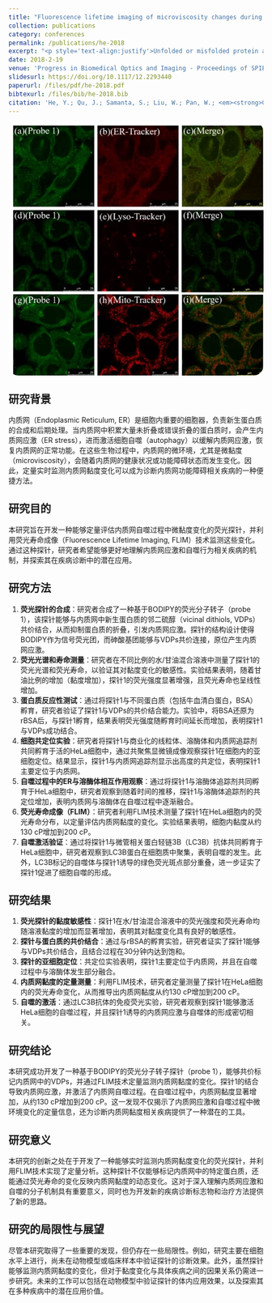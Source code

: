 ```yaml
---
title: "Fluorescence lifetime imaging of microviscosity changes during ER autophagy in live cells"
collection: publications
category: conferences
permalink: /publications/he-2018
excerpt: "<p style='text-align:justify'>Unfolded or misfolded protein accumulation inside Endoplasmic Reticulum (ER) will cause ER stress and subsequently will activate cellular autophagy to release ER stress, which would ultimately result in microviscosity changes. However, even though, it is highly significant to gain a quantitative assessment of microviscosity changes during ER autophagy to study ER stress and autophagy behaviors related diseases, it has rarely been reported yet. In this work, we have reported a BODIPY based fluorescent molecular rotor that can covalently bind with vicinal dithiols containing nascent proteins in ER and hence can result in ER stress through the inhibition of the folding of nascent proteins. The change in local viscosity, caused by the release of the stress in cells through autophagy, was quantified by the probe using fluorescence lifetime imaging. This work basically demonstrates the possibility of introducing synthetic chemical probe as a promising tool to diagnose ER-viscosity-related diseases.</p><img src='/images/GA/he-2018.jpg' style='width: 400px; border-radius: 20px; display: block; margin: 0 auto;'>"
date: 2018-2-19
venue: 'Progress in Biomedical Optics and Imaging - Proceedings of SPIE'
slidesurl: https://doi.org/10.1117/12.2293440
paperurl: /files/pdf/he-2018.pdf
bibtexurl: /files/bib/he-2018.bib
citation: 'He, Y.; Qu, J.; Samanta, S.; Liu, W.; Pan, W.; <em><strong>Gong, W.</strong></em>; Yang, Z. Fluorescence Lifetime Imaging of Microviscosity Changes during ER Autophagy in Live Cells. In <em>Biophotonics and Immune Responses XIII</em>; Chen, W. R., Ed.; SPIE: San Francisco, United States, 2018; p 26. https://doi.org/10.1117/12.2293440.'
---
```



<img src='/images/GA/he-2018.jpg' style='border-radius: 20px; display: block; margin: 0 auto;'>


## 研究背景
内质网（Endoplasmic Reticulum, ER）是细胞内重要的细胞器，负责新生蛋白质的合成和后期处理。当内质网中积累大量未折叠或错误折叠的蛋白质时，会产生内质网应激（ER stress），进而激活细胞自噬（autophagy）以缓解内质网应激，恢复内质网的正常功能。在这些生物过程中，内质网的微环境，尤其是微黏度（microviscosity），会随着内质网的健康状况或功能障碍状态而发生变化。因此，定量实时监测内质网黏度变化可以成为诊断内质网功能障碍相关疾病的一种便捷方法。

## 研究目的
本研究旨在开发一种能够定量评估内质网自噬过程中微黏度变化的荧光探针，并利用荧光寿命成像（Fluorescence Lifetime Imaging, FLIM）技术监测这些变化。通过这种探针，研究者希望能够更好地理解内质网应激和自噬行为相关疾病的机制，并探索其在疾病诊断中的潜在应用。

## 研究方法
1. **荧光探针的合成**：研究者合成了一种基于BODIPY的荧光分子转子（probe 1），该探针能够与内质网中新生蛋白质的邻二硫醇（vicinal dithiols, VDPs）共价结合，从而抑制蛋白质的折叠，引发内质网应激。探针的结构设计使得BODIPY作为信号荧光团，而砷酸基团能够与VDPs共价连接，原位产生内质网应激。
2. **荧光光谱和寿命测量**：研究者在不同比例的水/甘油混合溶液中测量了探针1的荧光光谱和荧光寿命，以验证其对黏度变化的敏感性。实验结果表明，随着甘油比例的增加（黏度增加），探针1的荧光强度显著增强，且荧光寿命也呈线性增加。
3. **蛋白质反应性测试**：通过将探针1与不同蛋白质（包括牛血清白蛋白，BSA）孵育，研究者验证了探针1与VDPs的共价结合能力。实验中，将BSA还原为rBSA后，与探针1孵育，结果表明荧光强度随孵育时间延长而增加，表明探针1与VDPs成功结合。
4. **细胞共定位实验**：研究者将探针1与商业化的线粒体、溶酶体和内质网追踪剂共同孵育于活的HeLa细胞中，通过共聚焦显微镜成像观察探针1在细胞内的亚细胞定位。结果显示，探针1与内质网追踪剂显示出高度的共定位，表明探针1主要定位于内质网。
5. **自噬过程中的ER与溶酶体相互作用观察**：通过将探针1与溶酶体追踪剂共同孵育于HeLa细胞中，研究者观察到随着时间的推移，探针1与溶酶体追踪剂的共定位增加，表明内质网与溶酶体在自噬过程中逐渐融合。
6. **荧光寿命成像（FLIM）**：研究者利用FLIM技术测量了探针1在HeLa细胞内的荧光寿命分布，以定量评估内质网黏度的变化。实验结果表明，细胞内黏度从约130 cP增加到200 cP。
7. **自噬激活验证**：通过将探针1与微管相关蛋白轻链3B（LC3B）抗体共同孵育于HeLa细胞中，研究者观察到LC3B蛋白在细胞质中聚集，表明自噬的发生。此外，LC3B标记的自噬体与探针1诱导的绿色荧光斑点部分重叠，进一步证实了探针1促进了细胞自噬的形成。

## 研究结果
1. **荧光探针的黏度敏感性**：探针1在水/甘油混合溶液中的荧光强度和荧光寿命均随溶液黏度的增加而显著增加，表明其对黏度变化具有良好的敏感性。
2. **探针与蛋白质的共价结合**：通过与rBSA的孵育实验，研究者证实了探针1能够与VDPs共价结合，且结合过程在30分钟内达到饱和。
3. **探针的亚细胞定位**：共定位实验表明，探针1主要定位于内质网，并且在自噬过程中与溶酶体发生部分融合。
4. **内质网黏度的定量测量**：利用FLIM技术，研究者定量测量了探针1在HeLa细胞内的荧光寿命变化，从而推导出内质网黏度从约130 cP增加到200 cP。
5. **自噬的激活**：通过LC3B抗体的免疫荧光实验，研究者观察到探针1能够激活HeLa细胞的自噬过程，并且探针1诱导的内质网应激与自噬体的形成密切相关。

## 研究结论
本研究成功开发了一种基于BODIPY的荧光分子转子探针（probe 1），能够共价标记内质网中的VDPs，并通过FLIM技术定量监测内质网黏度的变化。探针1的结合导致内质网应激，并激活了内质网自噬过程。在自噬过程中，内质网黏度显著增加，从约130 cP增加到200 cP。这一发现不仅揭示了内质网应激和自噬过程中微环境变化的定量信息，还为诊断内质网黏度相关疾病提供了一种潜在的工具。

## 研究意义
本研究的创新之处在于开发了一种能够实时监测内质网黏度变化的荧光探针，并利用FLIM技术实现了定量分析。这种探针不仅能够标记内质网中的特定蛋白质，还能通过荧光寿命的变化反映内质网黏度的动态变化。这对于深入理解内质网应激和自噬的分子机制具有重要意义，同时也为开发新的疾病诊断标志物和治疗方法提供了新的思路。

## 研究的局限性与展望
尽管本研究取得了一些重要的发现，但仍存在一些局限性。例如，研究主要在细胞水平上进行，尚未在动物模型或临床样本中验证探针的诊断效果。此外，虽然探针能够监测内质网黏度的变化，但对于黏度变化与具体疾病之间的因果关系仍需进一步研究。未来的工作可以包括在动物模型中验证探针的体内应用效果，以及探索其在多种疾病中的潜在应用价值。